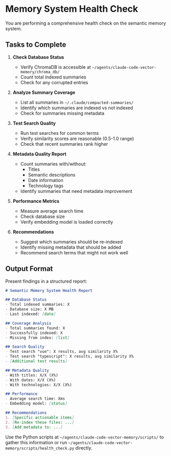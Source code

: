 # Memory System Health Check

You are performing a comprehensive health check on the semantic memory system.

## Tasks to Complete

1. **Check Database Status**
   - Verify ChromaDB is accessible at `~/agents/claude-code-vector-memory/chroma_db/`
   - Count total indexed summaries
   - Check for any corrupted entries

2. **Analyze Summary Coverage**
   - List all summaries in `~/.claude/compacted-summaries/`
   - Identify which summaries are indexed vs not indexed
   - Check for summaries missing metadata

3. **Test Search Quality**
   - Run test searches for common terms
   - Verify similarity scores are reasonable (0.5-1.0 range)
   - Check that recent summaries rank higher

4. **Metadata Quality Report**
   - Count summaries with/without:
     - Titles
     - Semantic descriptions
     - Date information
     - Technology tags
   - Identify summaries that need metadata improvement

5. **Performance Metrics**
   - Measure average search time
   - Check database size
   - Verify embedding model is loaded correctly

6. **Recommendations**
   - Suggest which summaries should be re-indexed
   - Identify missing metadata that should be added
   - Recommend search terms that might not work well

## Output Format

Present findings in a structured report:

```markdown
# Semantic Memory System Health Report

## Database Status
- Total indexed summaries: X
- Database size: X MB
- Last indexed: [date]

## Coverage Analysis
- Total summaries found: X
- Successfully indexed: X
- Missing from index: [list]

## Search Quality
- Test search "vue": X results, avg similarity X%
- Test search "typescript": X results, avg similarity X%
- [Additional test results]

## Metadata Quality
- With titles: X/X (X%)
- With dates: X/X (X%)
- With technologies: X/X (X%)

## Performance
- Average search time: Xms
- Embedding model: [status]

## Recommendations
1. [Specific actionable items]
2. [Re-index these files: ...]
3. [Add metadata to: ...]
```

Use the Python scripts at `~/agents/claude-code-vector-memory/scripts/` to gather this information or run `~/agents/claude-code-vector-memory/scripts/health_check.py` directly.